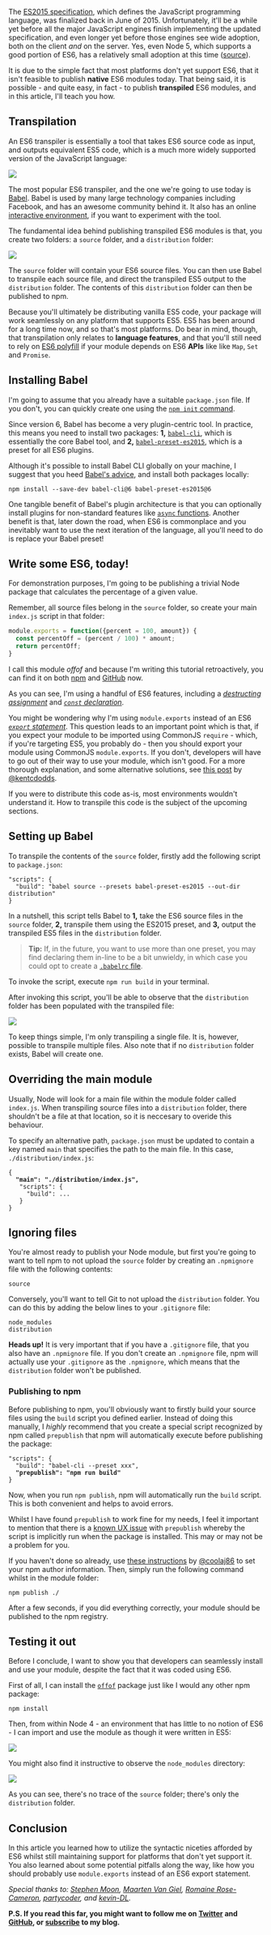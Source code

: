 The [ES2015 specification](http://www.ecma-international.org/ecma-262/6.0/), which  defines the JavaScript programming language, was finalized back in June of 2015. Unfortunately, it'll be a while yet before all the major JavaScript engines finish implementing the updated specification, and even longer yet before those engines see wide adoption, both on the client _and_ on the server. Yes, even Node 5, which supports a good portion of ES6, has a relatively small adoption at this time ([source](https://docs.google.com/spreadsheets/d/1AY1GbB1WGix4CZXY6L-6QEFZlArN1C_Ew3jMMWQ1XpQ/edit#gid=0)).

It is due to the simple fact that most platforms don't yet support ES6, that it isn't feasible to publish **native** ES6 modules today. That being said, it is possible - and quite easy, in fact - to publish **transpiled** ES6 modules, and in this article, I'll teach you how.

## Transpilation

An ES6 transpiler is essentially a tool that takes ES6 source code as input, and outputs equivalent ES5 code, which is a much more widely supported version of the JavaScript language:

![](http://i.imgur.com/iPMIuDp.png)

The most popular ES6 transpiler, and the one we're going to use today is [Babel](https://github.com/babel/babel). Babel is used by many large technology companies including Facebook, and has an awesome community behind it. It also has an online [interactive environment](https://babeljs.io/repl/), if you want to experiment with the tool.

The fundamental idea behind publishing transpiled ES6 modules is that, you create two folders: a `source` folder, and a `distribution` folder:

![](http://i.imgur.com/V8ja3p3.png)

The `source` folder will contain your ES6 source files. You can then use Babel to transpile each source file, and direct the transpiled ES5 output to the `distribution` folder. The contents of this `distribution` folder can then be published to npm.

Because you'll ultimately be distributing vanilla ES5 code, your package will work seamlessly on any platform that supports ES5. ES5 has been around for a long time now, and so that's most platforms. Do bear in mind, though, that transpilation only relates to **language features**, and that you'll still need to rely on [ES6 polyfill](https://babeljs.io/docs/usage/polyfill/) if your module depends on ES6 **APIs** like like `Map`, `Set` and `Promise`.

## Installing Babel

I'm going to assume that you already have a suitable `package.json` file. If you don't, you can quickly create one using the [`npm init` command](https://docs.npmjs.com/cli/init).

Since version 6, Babel has become a very plugin-centric tool. In practice, this means you need to install two packages: **1,** [`babel-cli`](https://www.npmjs.com/package/babel-cli), which is essentially the core Babel tool, and **2,** [`babel-preset-es2015`](https://www.npmjs.com/package/babel-preset-es2015), which is a preset for all ES6 plugins.

Although it's possible to install Babel CLI globally on your machine, I suggest that you heed [Babel's advice](https://babeljs.io/docs/usage/cli/), and install both packages locally:

```
npm install --save-dev babel-cli@6 babel-preset-es2015@6
```

One tangible benefit of Babel's plugin architecture is that you can optionally install plugins for non-standard features like [`async` functions](https://jakearchibald.com/2014/es7-async-functions/). Another benefit is that, later down the road, when ES6 is commonplace and you inevitably want to use the next iteration of the language, all you'll need to do is replace your Babel preset!


## Write some ES6, today!

For demonstration purposes, I'm going to be publishing a trivial Node package that calculates the percentage of a given value.

Remember, all source files belong in the `source` folder, so create your main `index.js` script in that folder:

```javascript
module.exports = function({percent = 100, amount}) {
  const percentOff = (percent / 100) * amount;
  return percentOff;
}
```

I call this module _offof_ and because I'm writing this tutorial retroactively, you can find it on both [npm](https://www.npmjs.com/package/offof) and [GitHub](https://github.com/alexbooker/offof) now.

As you can see, I'm using a handful of ES6 features, including a [_destructing assignment_](https://developer.mozilla.org/en/docs/Web/JavaScript/Reference/Operators/Destructuring_assignment)  and [_`const` declaration_](https://developer.mozilla.org/en-US/docs/Web/JavaScript/Reference/Statements/const).

You might be wondering why I'm using `module.exports` instead of an ES6 [_`export` statement_](https://developer.mozilla.org/en-US/docs/Web/JavaScript/Reference/Statements/export). This question leads to an important point which is that, if you expect your module to be imported using CommonJS `require` - which, if you're targeting ES5, you probably do -  then you should export your module using CommonJS `module.exports`. If you don't, developers will have to go out of their way to use your module, which isn't good. For a more thorough explanation, and some alternative solutions, see [this post](https://medium.com/@kentcdodds/misunderstanding-es6-modules-upgrading-babel-tears-and-a-solution-ad2d5ab93ce0#.y8ewd1vb5) by [@kentcdodds](https://twitter.com/kentcdodds).

If you were to distribute this code as-is, most environments wouldn't understand it. How to transpile this code is the subject of the upcoming sections.

## Setting up Babel

To transpile the contents of the `source` folder, firstly add the following script to `package.json`:

```
"scripts": {
  "build": "babel source --presets babel-preset-es2015 --out-dir distribution"
}
```

In a nutshell, this script tells Babel to **1,** take the ES6 source files in the `source` folder, **2,** transpile them using the ES2015 preset, and **3,** output the transpiled ES5 files in the `distribution` folder.

> **Tip:** If, in the future, you want to use more than one preset, you may find declaring them in-line to be a bit unwieldy, in which case you could opt to create a [`.babelrc` file](https://babeljs.io/docs/usage/babelrc/).

To invoke the script, execute `npm run build` in your terminal.

After invoking this script, you'll be able to observe that the `distribution` folder has been populated with the transpiled file:

![](http://i.imgur.com/HtRRYiy.png)

To keep things simple, I'm only transpiling a single file. It is, however, possible to transpile multiple files. Also note that if no `distribution` folder exists, Babel will create one.

## Overriding the main module

Usually, Node will look for a main file within the module folder called `index.js`. When transpiling source files into a `distribution` folder, there shouldn't be a file at that location, so it is neccesary to overide this behaviour.

To specify an alternative path, `package.json` must be updated to contain a key named `main` that specifies the path to the main file. In this case, `./distribution/index.js`:

<pre>
<code>{
  <strong>"main": "./distribution/index.js",</strong>
   "scripts": {
     "build": ...
   }
}</code></pre>

## Ignoring files

You're almost ready to publish your Node module, but first you're going to want to tell npm to not upload the `source` folder by creating an `.npmignore` file with the following contents:

```
source
```

Conversely, you'll want to tell Git to not upload the `distribution` folder. You can do this by adding the below lines to your `.gitignore` file:

```
node_modules
distribution
```

**Heads up!** It is very important that if you have a `.gitignore` file, that you also have an `.npmignore` file. If you don't create an `.npmignore` file, npm will actually use your `.gitignore` as the `.npmignore`, which means that the `distribution` folder won't be published.

### Publishing to npm

Before publishing to npm, you'll obviously want to firstly build your source files using the `build` script you defined earlier. Instead of doing this manually, I _highly_ recommend that you create a special script recognized by npm called `prepublish` that npm will automatically execute before publishing the package:

<pre>
<code>"scripts": {
  "build": "babel-cli --preset xxx",
  <strong>"prepublish": "npm run build"</strong>
}</code></pre>

Now, when you run `npm publish`, npm will automatically run the `build` script. This is both convenient and helps to avoid errors.

Whilst I have found `prepublish` to work fine for my needs, I feel it important to mention that there is a [known UX issue](https://github.com/npm/npm/issues/10074#issue-112707857) with `prepublish` whereby the script is implicitly run when the package is installed. This may or may not be a problem for you.

If you haven't done so already, use [these instructions](https://gist.github.com/coolaj86/1318304) by [@coolaj86](https://github.com/coolaj86) to set your npm author information. Then, simply run the following command whilst in the module folder:

```
npm publish ./
```

After a few seconds, if you did everything correctly, your module should be published to the npm registry.

## Testing it out
Before I conclude, I want to show you that developers can seamlessly install and use your module, despite the fact that it was coded using ES6.

First of all, I can install the [`offof`](https://www.npmjs.com/package/offof) package just like I would any other npm package:

```
npm install
```
Then, from within Node 4 - an environment that has little to no notion of ES6 - I can import and use the module as though it were written in ES5:

![](http://i.imgur.com/2LMbpzi.png)

You might also find it instructive to observe the `node_modules` directory:

![](http://i.imgur.com/ZIggJnv.png)

As you can see, there's no trace of the `source` folder; there's only the `distribution` folder.

## Conclusion

In this article you learned how to utilize the syntactic niceties afforded by ES6 whilst still maintaining support for platforms that don't yet support it. You also learned about some potential pitfalls along the way, like how you should probably use `module.exports` instead of an ES6 export statement.

_Special thanks to: [Stephen Moon](https://twitter.com/s_moon_uk), [Maarten Van Giel](https://twitter.com/maartenvangiel), [Romaine Rose-Cameron](https://twitter.com/R0ma1ne), [partycoder](https://www.livecoding.tv/partycoder/), and [kevin-DL](https://github.com/kevin-DL)._

**P.S. If you read this far, you might want to follow me on [Twitter](https://twitter.com/bookercodes) and [GitHub](https://github.com/alexbooker), or [subscribe](https://booker.codes/rss/) to my blog.**
